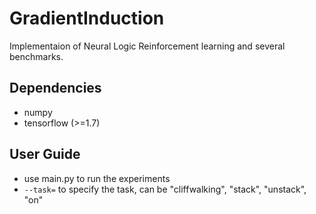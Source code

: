 # GradientInduction
Implementaion of Neural Logic Reinforcement learning and several benchmarks.

## Dependencies
* numpy
* tensorflow (>=1.7)

## User Guide
* use main.py to run the experiments
* `--task=` to specify the task, can be "cliffwalking", "stack", "unstack", "on"
